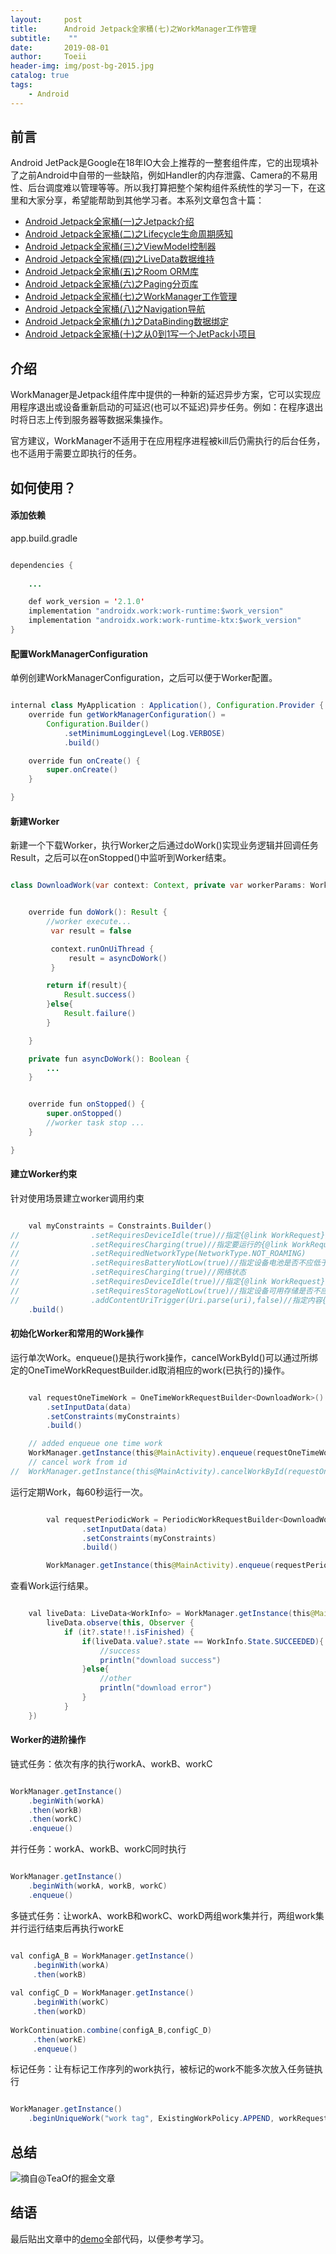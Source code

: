 ```yaml
---
layout:     post
title:      Android Jetpack全家桶(七)之WorkManager工作管理
subtitle:    ""
date:       2019-08-01
author:     Toeii
header-img: img/post-bg-2015.jpg
catalog: true
tags:
    - Android
---
```




## 前言

Android JetPack是Google在18年IO大会上推荐的一整套组件库，它的出现填补了之前Android中自带的一些缺陷，例如Handler的内存泄露、Camera的不易用性、后台调度难以管理等等。所以我打算把整个架构组件系统性的学习一下，在这里和大家分享，希望能帮助到其他学习者。本系列文章包含十篇：

- [Android Jetpack全家桶(一)之Jetpack介绍](https://toeii.github.io/2019/07/09/Android-Jetpack%E5%85%A8%E5%AE%B6%E6%A1%B6(%E4%B8%80)%E4%B9%8BJetPack%E9%85%8D%E7%BD%AE/)<br />
- [Android Jetpack全家桶(二)之Lifecycle生命周期感知](https://toeii.github.io/2019/07/09/Android-Jetpack%E5%85%A8%E5%AE%B6%E6%A1%B6(%E4%BA%8C)%E4%B9%8BLifecycle%E7%94%9F%E5%91%BD%E5%91%A8%E6%9C%9F%E6%84%9F%E7%9F%A5/)<br />
- [Android Jetpack全家桶(三)之ViewModel控制器](https://toeii.github.io/2019/07/10/Android-Jetpack%E5%85%A8%E5%AE%B6%E6%A1%B6(%E4%B8%89)%E4%B9%8BViewModel%E6%8E%A7%E5%88%B6%E5%99%A8/)<br />
- [Android Jetpack全家桶(四)之LiveData数据维持](https://toeii.github.io/2019/07/12/Android-Jetpack%E5%85%A8%E5%AE%B6%E6%A1%B6(%E5%9B%9B)%E4%B9%8BLiveData%E6%95%B0%E6%8D%AE%E7%BB%B4%E6%8C%81/)<br />
- [Android Jetpack全家桶(五)之Room ORM库](https://toeii.github.io/2019/07/17/Android-Jetpack%E5%85%A8%E5%AE%B6%E6%A1%B6(%E4%BA%94)%E4%B9%8BRoom-ORM%E5%BA%93/)<br />
- [Android Jetpack全家桶(六)之Paging分页库](https://toeii.github.io/2019/07/19/Android-Jetpack%E5%85%A8%E5%AE%B6%E6%A1%B6(%E5%85%AD)%E4%B9%8BPaging%E5%88%86%E9%A1%B5%E5%BA%93/)<br />
- [Android Jetpack全家桶(七)之WorkManager工作管理](https://toeii.github.io/2019/08/01/Android-Jetpack%E5%85%A8%E5%AE%B6%E6%A1%B6(%E4%B8%83)%E4%B9%8BWorkManager%E5%B7%A5%E4%BD%9C%E7%AE%A1%E7%90%86/)<br />
- [Android Jetpack全家桶(八)之Navigation导航](https://toeii.github.io/2019/08/06/Android-Jetpack%E5%85%A8%E5%AE%B6%E6%A1%B6(%E5%85%AB)%E4%B9%8BNavigation%E5%AF%BC%E8%88%AA/)<br />
- [Android Jetpack全家桶(九)之DataBinding数据绑定](https://toeii.github.io/2019/08/07/Android-Jetpack%E5%85%A8%E5%AE%B6%E6%A1%B6(%E4%B9%9D)%E4%B9%8BDataBinding%E6%95%B0%E6%8D%AE%E7%BB%91%E5%AE%9A/)<br />
- [Android Jetpack全家桶(十)之从0到1写一个JetPack小项目](https://toeii.github.io/2019/08/07/Android-Jetpack%E5%85%A8%E5%AE%B6%E6%A1%B6(%E5%8D%81)%E4%B9%8B%E4%BB%8E0%E5%88%B01%E5%86%99%E4%B8%80%E4%B8%AAJetPack%E5%B0%8F%E9%A1%B9%E7%9B%AE/)<br />



## 介绍

WorkManager是Jetpack组件库中提供的一种新的延迟异步方案，它可以实现应用程序退出或设备重新启动的可延迟(也可以不延迟)异步任务。例如：在程序退出时将日志上传到服务器等数据采集操作。

官方建议，WorkManager不适用于在应用程序进程被kill后仍需执行的后台任务，也不适用于需要立即执行的任务。


## 如何使用？

#### 添加依赖

app.build.gradle

```java

dependencies {
     
    ...

    def work_version = '2.1.0'
    implementation "androidx.work:work-runtime:$work_version"
    implementation "androidx.work:work-runtime-ktx:$work_version"
}

```

#### 配置WorkManagerConfiguration

单例创建WorkManagerConfiguration，之后可以便于Worker配置。

```java

internal class MyApplication : Application(), Configuration.Provider {
    override fun getWorkManagerConfiguration() =
        Configuration.Builder()
            .setMinimumLoggingLevel(Log.VERBOSE)
            .build()

    override fun onCreate() {
        super.onCreate()
    }

}

```

#### 新建Worker

新建一个下载Worker，执行Worker之后通过doWork()实现业务逻辑并回调任务Result，之后可以在onStopped()中监听到Worker结束。

```java

class DownloadWork(var context: Context, private var workerParams: WorkerParameters) : Worker(context, workerParams) {


    override fun doWork(): Result {
        //worker execute...
         var result = false

         context.runOnUiThread {
             result = asyncDoWork()
         }

        return if(result){
            Result.success()
        }else{
            Result.failure()
        }

    }

    private fun asyncDoWork(): Boolean {
        ...
    }


    override fun onStopped() {
        super.onStopped()
        //worker task stop ...
    }

}

```

#### 建立Worker约束

针对使用场景建立worker调用约束

```java

    val myConstraints = Constraints.Builder()
//                .setRequiresDeviceIdle(true)//指定{@link WorkRequest}运行时设备是否为空闲
//                .setRequiresCharging(true)//指定要运行的{@link WorkRequest}是否应该插入设备
//                .setRequiredNetworkType(NetworkType.NOT_ROAMING)
//                .setRequiresBatteryNotLow(true)//指定设备电池是否不应低于临界阈值
//                .setRequiresCharging(true)//网络状态
//                .setRequiresDeviceIdle(true)//指定{@link WorkRequest}运行时设备是否为空闲
//                .setRequiresStorageNotLow(true)//指定设备可用存储是否不应低于临界阈值
//                .addContentUriTrigger(Uri.parse(uri),false)//指定内容{@link android.net.Uri}时是否应该运行{@link WorkRequest}更新
    .build()

```

#### 初始化Worker和常用的Work操作

运行单次Work。enqueue()是执行work操作，cancelWorkById()可以通过所绑定的OneTimeWorkRequestBuilder.id取消相应的work(已执行的)操作。

```java

    val requestOneTimeWork = OneTimeWorkRequestBuilder<DownloadWork>()
        .setInputData(data)
        .setConstraints(myConstraints)
        .build()

    // added enqueue one time work
    WorkManager.getInstance(this@MainActivity).enqueue(requestOneTimeWork)
    // cancel work from id
//  WorkManager.getInstance(this@MainActivity).cancelWorkById(requestOneTimeWork.id)

```

运行定期Work，每60秒运行一次。

```java

        val requestPeriodicWork = PeriodicWorkRequestBuilder<DownloadWork>(60, TimeUnit.SECONDS)
                .setInputData(data)
                .setConstraints(myConstraints)
                .build()

        WorkManager.getInstance(this@MainActivity).enqueue(requestPeriodicWork)

```

查看Work运行结果。

```java

    val liveData: LiveData<WorkInfo> = WorkManager.getInstance(this@MainActivity).getWorkInfoByIdLiveData(requestOneTimeWork.id)
        liveData.observe(this, Observer {
            if (it?.state!!.isFinished) {
                if(liveData.value?.state == WorkInfo.State.SUCCEEDED){
                    //success
                    println("download success")
                }else{
                    //other
                    println("download error")
                }
            }
    })

```

#### Worker的进阶操作

链式任务：依次有序的执行workA、workB、workC

```java 

WorkManager.getInstance()
    .beginWith(workA)
    .then(workB)   
    .then(workC)
    .enqueue()

```

并行任务：workA、workB、workC同时执行

```java 

WorkManager.getInstance()
    .beginWith(workA, workB, workC)  
    .enqueue()

```

多链式任务：让workA、workB和workC、workD两组work集并行，两组work集并行运行结束后再执行workE

```java 

val configA_B = WorkManager.getInstance()
     .beginWith(workA)
     .then(workB)
 
val configC_D = WorkManager.getInstance()
     .beginWith(workC)
     .then(workD)
 
WorkContinuation.combine(configA_B,configC_D)
     .then(workE)
     .enqueue()

```

标记任务：让有标记工作序列的work执行，被标记的work不能多次放入任务链执行

```java

WorkManager.getInstance()
    .beginUniqueWork("work tag", ExistingWorkPolicy.APPEND, workRequest)

```

## 总结

![摘自@TeaOf的掘金文章](/img/toeii/android_jetpack_worker_zozal.png)

## 结语

最后贴出文章中的[demo](https://github.com/toeii/WorkManagerSimpleExample)全部代码，以便参考学习。


